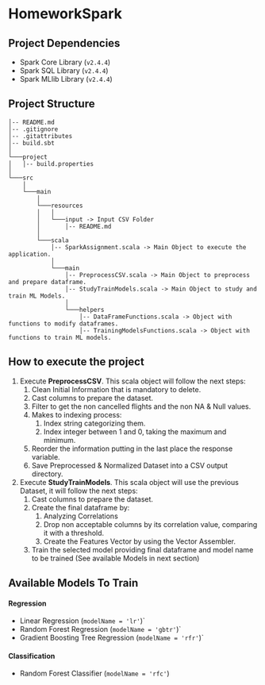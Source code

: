 # HomeworkSpark

## Project Dependencies

 - Spark Core Library (`v2.4.4`)
 - Spark SQL Library (`v2.4.4`)
 - Spark MLlib Library (`v2.4.4`)
 
## Project Structure

```
│-- README.md
│-- .gitignore
│-- .gitattributes
│-- build.sbt    
│
└───project
│   │-- build.properties
│   
└───src
    │   
    └───main
        │   
        └───resources
        │   │   
        │   └───input -> Input CSV Folder
        │       │-- README.md
        │   
        └───scala
            │-- SparkAssignment.scala -> Main Object to execute the application.
            │   
            └───main
                │-- PreprocessCSV.scala -> Main Object to preprocess and prepare dataframe.
                │-- StudyTrainModels.scala -> Main Object to study and train ML Models.
                │
                └───helpers
                    │-- DataFrameFunctions.scala -> Object with functions to modify dataframes.
                    │-- TrainingModelsFunctions.scala -> Object with functions to train ML models.
```

## How to execute the project

1. Execute **PreprocessCSV**. This scala object will follow the next steps:
    1. Clean Initial Information that is mandatory to delete.
    2. Cast columns to prepare the dataset.
    3. Filter to get the non cancelled flights and the non NA & Null values.
    4. Makes to indexing process:
        1. Index string categorizing them.
        2. Index integer between 1 and 0, taking the maximum and minimum.
    5. Reorder the information putting in the last place the response variable.
    6. Save Preprocessed & Normalized Dataset into a CSV output directory.
2. Execute **StudyTrainModels**. This scala object will use the previous Dataset, it will follow the next steps:
    1. Cast columns to prepare the dataset.
    2. Create the final dataframe by:
        1. Analyzing Correlations
        2. Drop non acceptable columns by its correlation value, comparing it with a threshold.
        3. Create the Features Vector by using the Vector Assembler.
    3. Train the selected model providing final dataframe and model name to be trained (See available Models in next section)

## Available Models To Train

#### Regression
 - Linear Regression (`modelName = 'lr'`)`
 - Random Forest Regression (`modelName = 'gbtr'`)`
 - Gradient Boosting Tree Regression (`modelName = 'rfr'`)`
 
#### Classification
 - Random Forest Classifier (`modelName = 'rfc'`)